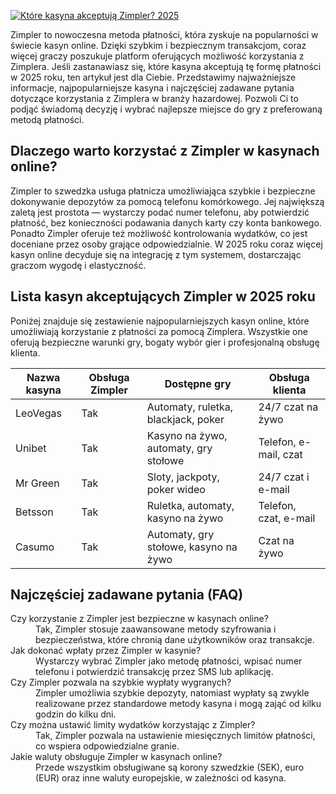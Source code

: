 [![Które kasyna akceptują Zimpler? 2025](https://123-caf.pages.dev/gitsignup.png)](https://vrmoo.ru/Bt82HjjY)

<p>Zimpler to nowoczesna metoda płatności, która zyskuje na popularności w świecie kasyn online. Dzięki szybkim i bezpiecznym transakcjom, coraz więcej graczy poszukuje platform oferujących możliwość korzystania z Zimplera. Jeśli zastanawiasz się, które kasyna akceptują tę formę płatności w 2025 roku, ten artykuł jest dla Ciebie. Przedstawimy najważniejsze informacje, najpopularniejsze kasyna i najczęściej zadawane pytania dotyczące korzystania z Zimplera w branży hazardowej. Pozwoli Ci to podjąć świadomą decyzję i wybrać najlepsze miejsce do gry z preferowaną metodą płatności.</p>  <h2>Dlaczego warto korzystać z Zimpler w kasynach online?</h2> <p>Zimpler to szwedzka usługa płatnicza umożliwiająca szybkie i bezpieczne dokonywanie depozytów za pomocą telefonu komórkowego. Jej największą zaletą jest prostota — wystarczy podać numer telefonu, aby potwierdzić płatność, bez konieczności podawania danych karty czy konta bankowego. Ponadto Zimpler oferuje też możliwość kontrolowania wydatków, co jest doceniane przez osoby grające odpowiedzialnie. W 2025 roku coraz więcej kasyn online decyduje się na integrację z tym systemem, dostarczając graczom wygodę i elastyczność.</p>  <h2>Lista kasyn akceptujących Zimpler w 2025 roku</h2> <p>Poniżej znajduje się zestawienie najpopularniejszych kasyn online, które umożliwiają korzystanie z płatności za pomocą Zimplera. Wszystkie one oferują bezpieczne warunki gry, bogaty wybór gier i profesjonalną obsługę klienta.</p>  <table>   <thead>     <tr>       <th>Nazwa kasyna</th>       <th>Obsługa Zimpler</th>       <th>Dostępne gry</th>       <th>Obsługa klienta</th>     </tr>   </thead>   <tbody>     <tr>       <td>LeoVegas</td>       <td>Tak</td>       <td>Automaty, ruletka, blackjack, poker</td>       <td>24/7 czat na żywo</td>     </tr>     <tr>       <td>Unibet</td>       <td>Tak</td>       <td>Kasyno na żywo, automaty, gry stołowe</td>       <td>Telefon, e-mail, czat</td>     </tr>     <tr>       <td>Mr Green</td>       <td>Tak</td>       <td>Sloty, jackpoty, poker wideo</td>       <td>24/7 czat i e-mail</td>     </tr>     <tr>       <td>Betsson</td>       <td>Tak</td>       <td>Ruletka, automaty, kasyno na żywo</td>       <td>Telefon, czat, e-mail</td>     </tr>     <tr>       <td>Casumo</td>       <td>Tak</td>       <td>Automaty, gry stołowe, kasyno na żywo</td>       <td>Czat na żywo</td>     </tr>   </tbody> </table>  <h2>Najczęściej zadawane pytania (FAQ)</h2> <dl>   <dt>Czy korzystanie z Zimpler jest bezpieczne w kasynach online?</dt>   <dd>Tak, Zimpler stosuje zaawansowane metody szyfrowania i bezpieczeństwa, które chronią dane użytkowników oraz transakcje.</dd>    <dt>Jak dokonać wpłaty przez Zimpler w kasynie?</dt>   <dd>Wystarczy wybrać Zimpler jako metodę płatności, wpisać numer telefonu i potwierdzić transakcję przez SMS lub aplikację.</dd>    <dt>Czy Zimpler pozwala na szybkie wypłaty wygranych?</dt>   <dd>Zimpler umożliwia szybkie depozyty, natomiast wypłaty są zwykle realizowane przez standardowe metody kasyna i mogą zająć od kilku godzin do kilku dni.</dd>    <dt>Czy można ustawić limity wydatków korzystając z Zimpler?</dt>   <dd>Tak, Zimpler pozwala na ustawienie miesięcznych limitów płatności, co wspiera odpowiedzialne granie.</dd>    <dt>Jakie waluty obsługuje Zimpler w kasynach online?</dt>   <dd>Przede wszystkim obsługiwane są korony szwedzkie (SEK), euro (EUR) oraz inne waluty europejskie, w zależności od kasyna.</dd> </dl>